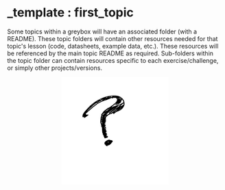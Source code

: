 # _template : first_topic

Some topics within a greybox will have an associated folder (with a README). These topic folders will contain other resources needed for that topic's lesson (code, datasheets, example data, etc.). These resources will be referenced by the main topic README as required. Sub-folders within the topic folder can contain resources specific to each exercise/challenge, or simply other projects/versions.

<p align="center">
<img src="_images/topic_image_example.png" alt="Topic Image" width="250" height="250">
<p>
